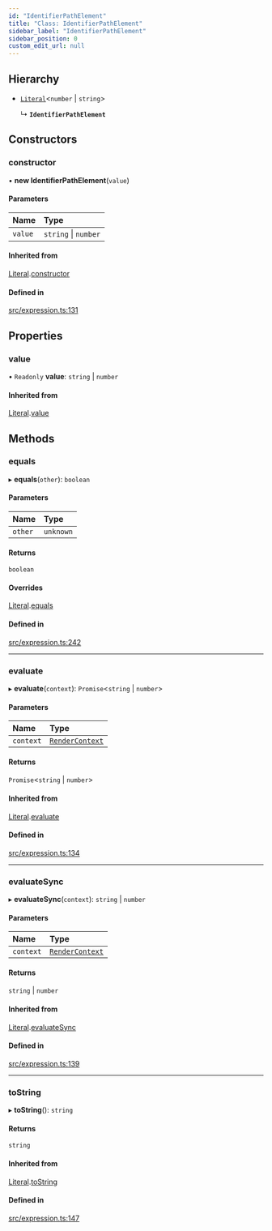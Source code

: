 ```yaml
---
id: "IdentifierPathElement"
title: "Class: IdentifierPathElement"
sidebar_label: "IdentifierPathElement"
sidebar_position: 0
custom_edit_url: null
---
```


## Hierarchy

- [`Literal`](Literal.md)<`number` \| `string`\>

  ↳ **`IdentifierPathElement`**

## Constructors

### constructor

• **new IdentifierPathElement**(`value`)

#### Parameters

| Name | Type |
| :------ | :------ |
| `value` | `string` \| `number` |

#### Inherited from

[Literal](Literal.md).[constructor](Literal.md#constructor)

#### Defined in

[src/expression.ts:131](https://github.com/jg-rp/liquidscript/blob/6bed77c/src/expression.ts#L131)

## Properties

### value

• `Readonly` **value**: `string` \| `number`

#### Inherited from

[Literal](Literal.md).[value](Literal.md#value)

## Methods

### equals

▸ **equals**(`other`): `boolean`

#### Parameters

| Name | Type |
| :------ | :------ |
| `other` | `unknown` |

#### Returns

`boolean`

#### Overrides

[Literal](Literal.md).[equals](Literal.md#equals)

#### Defined in

[src/expression.ts:242](https://github.com/jg-rp/liquidscript/blob/6bed77c/src/expression.ts#L242)

___

### evaluate

▸ **evaluate**(`context`): `Promise`<`string` \| `number`\>

#### Parameters

| Name | Type |
| :------ | :------ |
| `context` | [`RenderContext`](RenderContext.md) |

#### Returns

`Promise`<`string` \| `number`\>

#### Inherited from

[Literal](Literal.md).[evaluate](Literal.md#evaluate)

#### Defined in

[src/expression.ts:134](https://github.com/jg-rp/liquidscript/blob/6bed77c/src/expression.ts#L134)

___

### evaluateSync

▸ **evaluateSync**(`context`): `string` \| `number`

#### Parameters

| Name | Type |
| :------ | :------ |
| `context` | [`RenderContext`](RenderContext.md) |

#### Returns

`string` \| `number`

#### Inherited from

[Literal](Literal.md).[evaluateSync](Literal.md#evaluatesync)

#### Defined in

[src/expression.ts:139](https://github.com/jg-rp/liquidscript/blob/6bed77c/src/expression.ts#L139)

___

### toString

▸ **toString**(): `string`

#### Returns

`string`

#### Inherited from

[Literal](Literal.md).[toString](Literal.md#tostring)

#### Defined in

[src/expression.ts:147](https://github.com/jg-rp/liquidscript/blob/6bed77c/src/expression.ts#L147)

